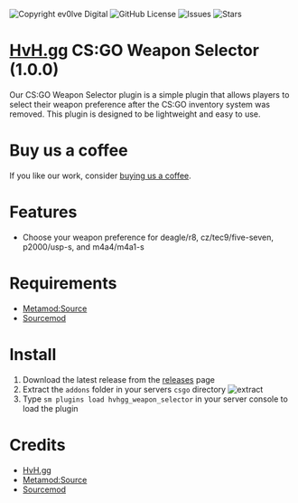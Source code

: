 ![Copyright ev0lve Digital](https://img.shields.io/badge/Copyright-ev0lve%20Digital-blue) ![GitHub License](https://img.shields.io/github/license/HvH-gg/CSGO-WeaponSelector) ![Issues](https://img.shields.io/github/issues/HvH-gg/CSGO-WeaponSelector) ![Stars](https://img.shields.io/github/stars/HvH-gg/CSGO-WeaponSelector)

# [HvH.gg](https://hvh.gg) CS:GO Weapon Selector (1.0.0)

Our CS:GO Weapon Selector plugin is a simple plugin that allows players to select their weapon preference after the CS:GO inventory system was removed. This plugin is designed to be lightweight and easy to use.

# Buy us a coffee
If you like our work, consider [buying us a coffee](https://hvh.gg/plugins).

# Features
- Choose your weapon preference for deagle/r8, cz/tec9/five-seven, p2000/usp-s, and m4a4/m4a1-s

# Requirements
- [Metamod:Source](https://www.sourcemm.net/downloads.php/?branch=stable)
- [Sourcemod](https://www.sourcemod.net/downloads.php?branch=stable)

# Install
1. Download the latest release from the [releases](https://github.com/HvH-gg/CSGO-WeaponSelector/releases) page
2. Extract the `addons` folder in your servers `csgo` directory
![extract](https://du.hurenso.hn/r/63EGKE.png)
3. Type `sm plugins load hvhgg_weapon_selector` in your server console to load the plugin

# Credits
- [HvH.gg](https://hvh.gg)
- [Metamod:Source](https://www.sourcemm.net/)
- [Sourcemod](https://www.sourcemod.net/)
